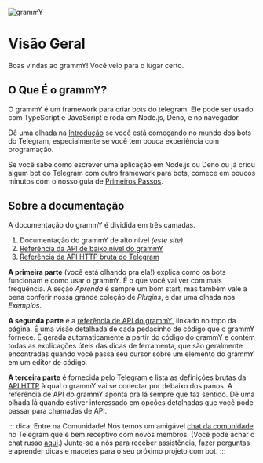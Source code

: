 ![grammY](/images/grammY.webp)

# Visão Geral

Boas vindas ao grammY!
Você veio para o lugar certo.

## O Que É o grammY?

O grammY é um framework para criar bots do telegram.
Ele pode ser usado com TypeScript e JavaScript e roda em Node.js, Deno, e no navegador.

Dê uma olhada na [Introdução](./introduction) se você está começando no mundo dos bots do Telegram, especialmente se você tem pouca experiência com programação.

Se você sabe como escrever uma aplicação em Node.js ou Deno ou já criou algum bot do Telegram com outro framework para bots, comece em poucos minutos com o nosso guia de [Primeiros Passos](./getting-started).

## Sobre a documentação

A documentação do grammY é dividida em três camadas.

1. Documentação do grammY de alto nível _(este site)_
2. [Referência da API de baixo nível do grammY](https://deno.land/x/grammy/mod.ts)
3. [Referência da API HTTP bruta do Telegram](https://core.telegram.org/bots/api)

**A primeira parte** (você está olhando pra ela!) explica como os bots funcionam e como usar o grammY.
É o que você vai ver com mais frequência.
A seção _Aprenda_ é sempre um bom start, mas também vale a pena conferir nossa grande coleção de _Plugins_, e dar uma olhada nos _Exemplos_.

**A segunda parte** é a [referência de API do grammY](https://deno.land/x/grammy/mod.ts), linkado no topo da página.
É uma visão detalhada de cada pedacinho de código que o grammY fornece.
É gerada automaticamente a partir do código do grammY e contém todas as explicações úteis das dicas de ferramenta, que são geralmente encontradas quando você passa seu cursor sobre um elemento do grammY em um editor de código.

**A terceira parte** é fornecida pelo Telegram e lista as definições brutas da [API HTTP](https://core.telegram.org/bots/api) à qual o grammY vai se conectar por debaixo dos panos.
A referência de API do grammY aponta pra lá sempre que faz sentido.
Dê uma olhada lá quando estiver interessado em opções detalhadas que você pode passar para chamadas de API.

::: dica: Entre na Comunidade!
Nós temos um amigável [chat da comunidade](https://t.me/grammyjs) no Telegram que é bem receptivo com novos membros. (Você pode achar o chat russo [aqui](https://t.me/grammyjs_ru).)
Junte-se a nós para receber assistência, fazer perguntas e aprender dicas e macetes para o seu próximo projeto com bot.
:::
